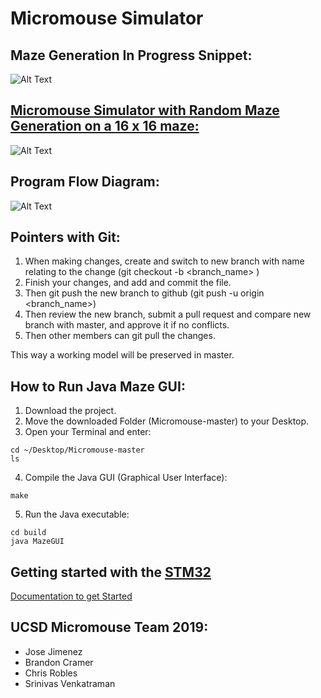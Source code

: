 # Micromouse Simulator

## Maze Generation In Progress Snippet:
![Alt Text](https://github.com/jimenezjose/Micromouse_Simulator/blob/master/images/MazeGUI_InProgress.gif)

## [Micromouse Simulator with Random Maze Generation on a 16 x 16 maze:](https://youtu.be/qkx38lglFaA)
![Alt Text](https://github.com/jimenezjose/Micromouse_Simulator/blob/master/images/MazeGUI_Final.gif)

## Program Flow Diagram:
![Alt Text](https://github.com/jimenezjose/Micromouse_Simulator/blob/master/images/Micromouse_Simulator_Flow_Diagram.png)

## Pointers with Git:

1) When making changes, create and switch to new branch with name relating to the change (git checkout -b <branch_name> )
2) Finish your changes, and add and commit the file.
3) Then git push the new branch to github (git push -u origin <branch_name>)
4) Then review the new branch, submit a pull request and compare new branch with master, and approve it if no conflicts.
5) Then other members can git pull the changes.
 
This way a working model will be preserved in master.

## How to Run Java Maze GUI:
    
1.  Download the project.
2.  Move the downloaded Folder (Micromouse-master) to your Desktop.
3.  Open your Terminal and enter:
```
cd ~/Desktop/Micromouse-master
ls
```
4. Compile the Java GUI (Graphical User Interface):
```
make
```
5. Run the Java executable: 
```
cd build
java MazeGUI 
```

## Getting started with the [STM32](https://github.com/jimenezjose/STM32)

[Documentation to get Started](https://github.com/jimenezjose/STM32)

## UCSD Micromouse Team 2019:
 * Jose Jimenez
 * Brandon Cramer
 * Chris Robles
 * Srinivas Venkatraman
